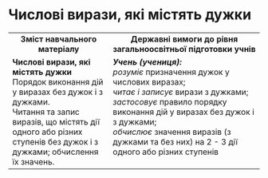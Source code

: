 # Числові вирази, які містять дужки
<table>
  <tr>
    <td width="40%" align="center"><b>Зміст навчального матеріалу<b></td>
    <td width="60%" align="center"><b>Державні вимоги до рівня загальноосвітньої підготовки учнів</b></td>
  </tr>
  <tr>
    <td width="40%" style="vertical-align:top !important;"><b>Числові вирази, які містять дужки</b><br>
Порядок виконання дій у виразах без дужок і з дужками.<br>
Читання та запис виразів, що містять дії одного або різних ступенів без дужок і з дужками; обчислення їх  значень.<br></td>
    <td width="60%" style="vertical-align:top !important;"><i><b>Учень (учениця):</b></i><br>
<i>розуміє</i> призначення дужок у числових виразах;<br>
<i>читає і записує</i> вирази з дужками;<br>
<i>застосовує</i> правило порядку виконання дій у виразах без дужок і з дужками;<br>
<i>обчислює</i> значення виразів (з дужками та без них) на 2 - 3 дії одного або різних ступенів<br></td>
  </tr>
</table>
